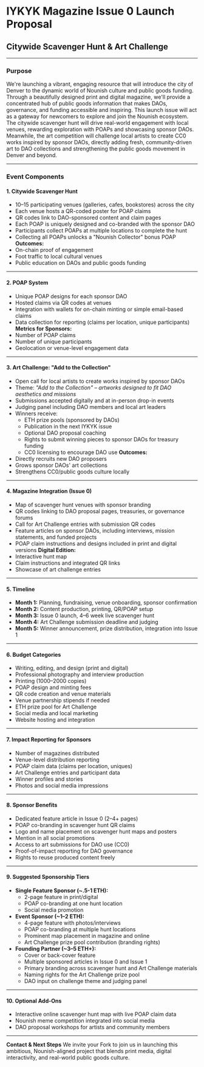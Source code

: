 # **IYKYK Magazine Issue 0 Launch Proposal**
## **Citywide Scavenger Hunt & Art Challenge**
---
### **Purpose** 

We're launching a vibrant, engaging resource that will introduce the city of Denver to the dynamic world of Nounish culture and public goods funding. Through a beautifully designed print and digital magazine, we'll provide a concentrated hub of public goods information that makes DAOs, governance, and funding accessible and inspiring. This launch issue will act as a gateway for newcomers to explore and join the Nounish ecosystem. The citywide scavenger hunt will drive real-world engagement with local venues, rewarding exploration with POAPs and showcasing sponsor DAOs. Meanwhile, the art competition will challenge local artists to create CC0 works inspired by sponsor DAOs, directly adding fresh, community-driven art to DAO collections and strengthening the public goods movement in Denver and beyond.

---
### **Event Components**
#### **1. Citywide Scavenger Hunt**
* 10–15 participating venues (galleries, cafes, bookstores) across the city
* Each venue hosts a QR-coded poster for POAP claims
* QR codes link to DAO-sponsored content and claim pages
* Each POAP is uniquely designed and co-branded with the sponsor DAO
* Participants collect POAPs at multiple locations to complete the hunt
* Collecting all POAPs unlocks a "Nounish Collector" bonus POAP
**Outcomes:**
* On-chain proof of engagement
* Foot traffic to local cultural venues
* Public education on DAOs and public goods funding
---
#### **2. POAP System**
* Unique POAP designs for each sponsor DAO
* Hosted claims via QR codes at venues
* Integration with wallets for on-chain minting or simple email-based claims
* Data collection for reporting (claims per location, unique participants)
**Metrics for Sponsors:**
* Number of POAP claims
* Number of unique participants
* Geolocation or venue-level engagement data
---
#### **3. Art Challenge: "Add to the Collection"**
* Open call for local artists to create works inspired by sponsor DAOs
* Theme: *"Add to the Collection" – artworks designed to fit DAO aesthetics and missions*
* Submissions accepted digitally and at in-person drop-in events
* Judging panel including DAO members and local art leaders
* Winners receive:
  * ETH prize pools (sponsored by DAOs)
  * Publication in the next IYKYK issue
  * Optional DAO proposal coaching
  * Rights to submit winning pieces to sponsor DAOs for treasury funding
  * CC0 licensing to encourage DAO use
**Outcomes:**
* Directly recruits new DAO proposers
* Grows sponsor DAOs' art collections
* Strengthens CC0/public goods culture locally
---
#### **4. Magazine Integration (Issue 0)**
* Map of scavenger hunt venues with sponsor branding
* QR codes linking to DAO proposal pages, treasuries, or governance forums
* Call for Art Challenge entries with submission QR codes
* Feature articles on sponsor DAOs, including interviews, mission statements, and funded projects
* POAP claim instructions and designs included in print and digital versions
**Digital Edition:**
* Interactive hunt map
* Claim instructions and integrated QR links
* Showcase of art challenge entries
---
#### **5. Timeline**
* **Month 1:** Planning, fundraising, venue onboarding, sponsor confirmation
* **Month 2:** Content production, printing, QR/POAP setup
* **Month 3:** Issue 0 launch, 4–6 week live scavenger hunt
* **Month 4:** Art Challenge submission deadline and judging
* **Month 5:** Winner announcement, prize distribution, integration into Issue 1
---
#### **6. Budget Categories**
* Writing, editing, and design (print and digital)
* Professional photography and interview production
* Printing (1000–2000 copies)
* POAP design and minting fees
* QR code creation and venue materials
* Venue partnership stipends if needed
* ETH prize pool for Art Challenge
* Social media and local marketing
* Website hosting and integration
---
#### **7. Impact Reporting for Sponsors**
* Number of magazines distributed
* Venue-level distribution reporting
* POAP claim data (claims per location, uniques)
* Art Challenge entries and participant data
* Winner profiles and stories
* Photos and social media impressions
---
#### **8. Sponsor Benefits**
* Dedicated feature article in Issue 0 (2–4+ pages)
* POAP co-branding in scavenger hunt QR claims
* Logo and name placement on scavenger hunt maps and posters
* Mention in all social promotions
* Access to art submissions for DAO use (CC0)
* Proof-of-impact reporting for DAO governance
* Rights to reuse produced content freely
---
#### **9. Suggested Sponsorship Tiers**
* **Single Feature Sponsor (\~.5-1 ETH):**
  * 2-page feature in print/digital
  * POAP co-branding at one hunt location
  * Social media promotion
* **Event Sponsor (\~1–2 ETH):**
  * 4-page feature with photos/interviews
  * POAP co-branding at multiple hunt locations
  * Prominent map placement in magazine and online
  * Art Challenge prize pool contribution (branding rights)
* **Founding Partner (\~3–5 ETH+):**
  * Cover or back-cover feature
  * Multiple sponsored articles in Issue 0 and Issue 1
  * Primary branding across scavenger hunt and Art Challenge materials
  * Naming rights for the Art Challenge prize pool
  * DAO input on challenge theme and judging panel
---
#### **10. Optional Add-Ons**
* Interactive online scavenger hunt map with live POAP claim data
* Nounish meme competition integrated into social media
* DAO proposal workshops for artists and community members
---
**Contact & Next Steps**
We invite your Fork to join us in launching this ambitious, Nounish-aligned project that blends print media, digital interactivity, and real-world public goods culture.
